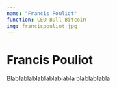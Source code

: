 ```yaml
---
name: "Francis Pouliot"
function: CEO Bull Bitcoin
img: francispouliot.jpg
---
```


# Francis Pouliot
 
Blablablablablablablabla
blablablabla


